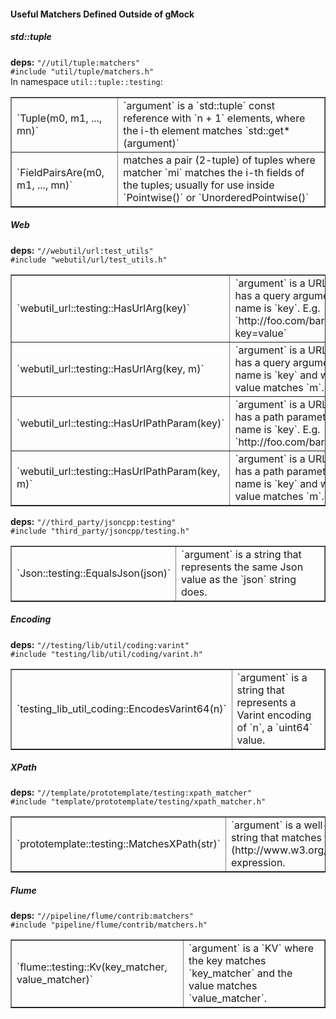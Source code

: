 #### Useful Matchers Defined Outside of gMock

##### std::tuple

**deps:** `"//util/tuple:matchers"` <br>
`#include "util/tuple/matchers.h"` <br>
In namespace `util::tuple::testing`:

<a name="table21"></a>
<table border="1" cellspacing="0" cellpadding="1">
  <tr>
    <td> `Tuple(m0, m1, ..., mn)` </td>
    <td> `argument` is a `std::tuple` const reference with `n + 1` elements, where the i-th element matches `std::get*(argument)` </td>
  </tr>
  <tr>
    <td> `FieldPairsAre(m0, m1, ..., mn)` </td>
    <td> matches a pair (2-tuple) of tuples where matcher `mi` matches the i-th fields of the tuples; usually for use inside `Pointwise()` or `UnorderedPointwise()` </td>
  </tr>
</table>

##### Web

**deps:** `"//webutil/url:test_utils"` <br>
`#include "webutil/url/test_utils.h"`

<a name="table23"></a>
<table border="1" cellspacing="0" cellpadding="1">
  <tr>
    <td> `webutil_url::testing::HasUrlArg(key)` </td>
    <td> `argument` is a URL string that has a query argument whose name is `key`. E.g. `http://foo.com/bar?key=value` </td>
  </tr>
  <tr>
    <td> `webutil_url::testing::HasUrlArg(key, m)` </td>
    <td> `argument` is a URL string that has a query argument whose name is `key` and whose value matches `m`. </td>
  </tr>
  <tr>
    <td> `webutil_url::testing::HasUrlPathParam(key)` </td>
    <td> `argument` is a URL string that has a path parameter whose name is `key`. E.g. `http://foo.com/bar;key=value` </td>
  </tr>
  <tr>
    <td> `webutil_url::testing::HasUrlPathParam(key, m)` </td>
    <td> `argument` is a URL string that has a path parameter whose name is `key` and whose value matches `m`. </td>
  </tr>
</table>

**deps:** `"//third_party/jsoncpp:testing"` <br>
`#include "third_party/jsoncpp/testing.h"`

<a name="table24"></a>
<table border="1" cellspacing="0" cellpadding="1">
  <tr>
    <td> `Json::testing::EqualsJson(json)` </td>
    <td> `argument` is a string that represents the same Json value as the `json` string does. </td>
  </tr>
</table>

##### Encoding

**deps:** `"//testing/lib/util/coding:varint"` <br>
`#include "testing/lib/util/coding/varint.h"`

<a name="table25"></a>
<table border="1" cellspacing="0" cellpadding="1">
  <tr>
    <td> `testing_lib_util_coding::EncodesVarint64(n)` </td>
    <td> `argument` is a string that represents a Varint encoding of `n`, a `uint64` value. </td>
  </tr>
</table>

##### XPath

**deps:** `"//template/prototemplate/testing:xpath_matcher"` <br>
`#include "template/prototemplate/testing/xpath_matcher.h"`

<a name="table26"></a>
<table border="1" cellspacing="0" cellpadding="1">
  <tr>
    <td> `prototemplate::testing::MatchesXPath(str)` </td>
    <td> `argument` is a well-formed HTML/XML string that matches the given [XPath](http://www.w3.org/TR/xpath/#contents) expression. </td>
  </tr>
</table>

##### Flume

**deps:** `"//pipeline/flume/contrib:matchers"` <br>
`#include "pipeline/flume/contrib/matchers.h"`

<a name="table27"></a>
<table border="1" cellspacing="0" cellpadding="1">
  <tr>
    <td> `flume::testing::Kv(key_matcher, value_matcher)` </td>
    <td> `argument` is a `KV` where the key matches `key_matcher` and the value matches `value_matcher`. </td>
  </tr>
</table>
